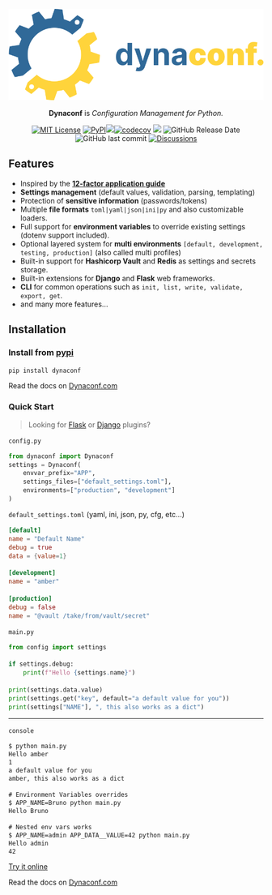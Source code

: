 <p align="center">
  <a href="https://dynaconf.com"><img src="https://github.com/dynaconf/dynaconf/raw/master/docs/img/logo_400.svg?sanitize=true" alt="Dynaconf" width="600px"></a>
</p>
<p align="center">
    <strong>Dynaconf</strong> is <em>Configuration Management for Python.</em>
</p>

<p align="center"><a href="/LICENSE"><img alt="MIT License" src="https://img.shields.io/badge/license-MIT-007EC7.svg?style=flat-square"></a> <a href="https://pypi.python.org/pypi/dynaconf"><img alt="PyPI" src="https://img.shields.io/pypi/v/dynaconf.svg"></a><a href="https://github.com/rochacbruno/dynaconf/actions/workflows/main.yml"><img src="https://github.com/rochacbruno/dynaconf/actions/workflows/main.yml/badge.svg"></a><a href="https://codecov.io/gh/rochacbruno/dynaconf"><img alt="codecov" src="https://codecov.io/gh/rochacbruno/dynaconf/branch/master/graph/badge.svg"></a> <a href="https://www.codacy.com/gh/dynaconf/dynaconf/dashboard?utm_source=github.com&amp;utm_medium=referral&amp;utm_content=dynaconf/dynaconf&amp;utm_campaign=Badge_Grade"><img src="https://app.codacy.com/project/badge/Grade/3fb2de98464442f99a7663181803b400"/></a> <img alt="GitHub Release Date" src="https://img.shields.io/github/release-date/rochacbruno/dynaconf.svg"> <img alt="GitHub last commit" src="https://img.shields.io/github/last-commit/rochacbruno/dynaconf.svg"> <a href="https://github.com/rochacbruno/dynaconf/discussions"><img alt="Discussions" src="https://img.shields.io/badge/discussions-forum-yellow.svg?logo=googlechat"></a></p>


## Features

- Inspired by the **[12-factor application guide](https://12factor.net/config)**
- **Settings management** (default values, validation, parsing, templating)
- Protection of **sensitive information** (passwords/tokens)
- Multiple **file formats** `toml|yaml|json|ini|py` and also customizable loaders.
- Full support for **environment variables** to override existing settings (dotenv support included).
- Optional layered system for **multi environments** `[default, development, testing, production]` (also called multi profiles)
- Built-in support for **Hashicorp Vault** and **Redis** as settings and secrets storage.
- Built-in extensions for **Django** and **Flask** web frameworks.
- **CLI** for common operations such as `init, list, write, validate, export, get`.
- and many more features...

## Installation

### Install from [pypi](https://pypi.org/project/dynaconf)

```bash
pip install dynaconf
```

Read the docs on [Dynaconf.com](https://dynaconf.com)

### Quick Start

> Looking for [Flask](https://www.dynaconf.com/flask/) or [Django](https://www.dynaconf.com/django/) plugins?

`config.py`
```python
from dynaconf import Dynaconf
settings = Dynaconf(
    envvar_prefix="APP", 
    settings_files=["default_settings.toml"], 
    environments=["production", "development"]
)
```

`default_settings.toml` (yaml, ini, json, py, cfg, etc...)
```toml
[default]
name = "Default Name"
debug = true
data = {value=1}

[development]
name = "amber"

[production]
debug = false
name = "@vault /take/from/vault/secret"
```

`main.py`
```python
from config import settings

if settings.debug:
    print(f"Hello {settings.name}")

print(settings.data.value)
print(settings.get("key", default="a default value for you"))
print(settings["NAME"], ", this also works as a dict")
```
---

`console`
```console
$ python main.py
Hello amber
1
a default value for you
amber, this also works as a dict

# Environment Variables overrides
$ APP_NAME=Bruno python main.py 
Hello Bruno

# Nested env vars works
$ APP_NAME=admin APP_DATA__VALUE=42 python main.py 
Hello admin
42
```

[Try it online](https://replit.com/@rochacbruno/dynaconf2020?v=1)

Read the docs on [Dynaconf.com](https://dynaconf.com)

